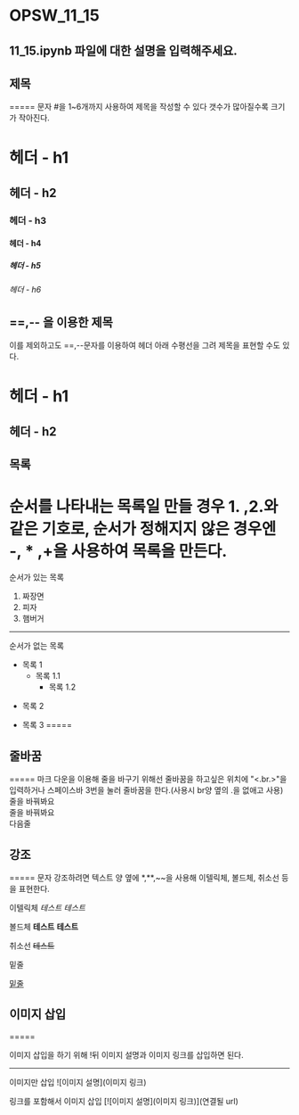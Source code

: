 # OPSW_11_15
## 11_15.ipynb 파일에 대한 설명을 입력해주세요.

## 제목
=====
문자 #을 1~6개까지 사용하여 제목을 작성할 수 있다
갯수가 많아질수록 크기가 작아진다.
# 헤더 - h1
## 헤더 - h2
### 헤더 - h3
#### 헤더 - h4
##### 헤더 - h5
###### 헤더 - h6

## ==,-- 을 이용한 제목
이를 제외하고도 ==,--문자를 이용하여 헤더 아래 수평선을 그려 제목을 표현할 수도 있다.

헤더 - h1
=====

헤더 - h2
-----

## 목록 

순서를 나타내는 목록일 만들 경우 1. ,2.와 같은 기호로, 순서가 정해지지 않은 경우엔 -, * ,+을 사용하여 목록을 만든다.
=====
순서가 있는 목록
1. 짜장면
3. 피자
2. 햄버거
------
순서가 없는 목록
* 목록 1
  * 목록 1.1
    * 목록 1.2

- 목록 2

+ 목록 3
=====
## 줄바꿈
=====
마크 다운을 이용해 줄을 바구기 위해선 줄바꿈을 하고싶은 위치에 "<.br.>"을 입력하거나 스페이스바 3번을 눌러 줄바꿈을 한다.(사용시 br양 옆의 .을 없애고 사용)
줄을 바꿔봐요<br>
줄을 바꿔봐요    
다음줄

## 강조
=====
문자 강조하려면 텍스트 양 옆에 *,**,~~을 사용해 이텔릭체, 볼드체, 취소선 등을 표현한다.

이텔릭체
*테스트* _테스트_

볼드체
**테스트** __테스트__

취소선
~~테스트~~

밑줄

<u>밑줄</u>

## 이미지 삽입
=====

이미지 삽입을 하기 위해 !뒤 이미지 설명과 이미지 링크를 삽입하면 된다.

-----

이미지만 삽입
![이미지 설명](이미지 링크)

링크를 포함해서 이미지 삽입
[![이미지 설명](이미지 링크)](연결될 url)
